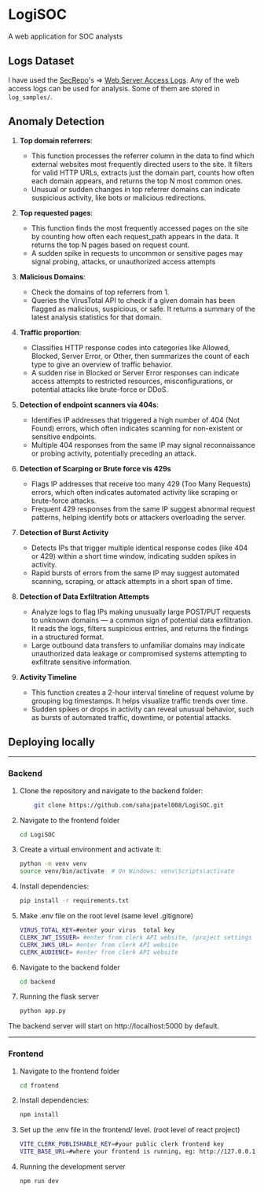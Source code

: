 # LogiSOC
A web application for SOC analysts

## Logs Dataset
I have used the [SecRepo](https://www.secrepo.com/)'s => [Web Server Access Logs](https://www.secrepo.com/self.logs/). Any of the web access logs can be used for analysis. Some of them are stored in `log_samples/`.

## Anomaly Detection
1. **Top domain referrers**: 
    - This function processes the referrer column in the data to find which external websites most frequently directed users to the site. It filters for valid HTTP URLs, extracts just the domain part, counts how often each domain appears, and returns the top N most common ones. 
    - Unusual or sudden changes in top referrer domains can indicate suspicious activity, like bots or malicious redirections.
2. **Top requested pages**:  
    - This function finds the most frequently accessed pages on the site by counting how often each request_path appears in the data. It returns the top N pages based on request count.
    - A sudden spike in requests to uncommon or sensitive pages may signal probing, attacks, or unauthorized access attempts
3. **Malicious Domains**:
    - Check the domains of top referrers from 1. 
    - Queries the VirusTotal API to check if a given domain has been flagged as malicious, suspicious, or safe. It returns a summary of the latest analysis statistics for that domain.
4. **Traffic proportion**:
    - Classifies HTTP response codes into categories like Allowed, Blocked, Server Error, or Other, then summarizes the count of each type to give an overview of traffic behavior.
    - A sudden rise in Blocked or Server Error responses can indicate access attempts to restricted resources, misconfigurations, or potential attacks like brute-force or DDoS.

5. **Detection of endpoint scanners via 404s**:
    - Identifies IP addresses that triggered a high number of 404 (Not Found) errors, which often indicates scanning for non-existent or sensitive endpoints.
    -  Multiple 404 responses from the same IP may signal reconnaissance or probing activity, potentially preceding an attack.

6. **Detection of Scarping or Brute force vis 429s**
    - Flags IP addresses that receive too many 429 (Too Many Requests) errors, which often indicates automated activity like scraping or brute-force attacks.
    - Frequent 429 responses from the same IP suggest abnormal request patterns, helping identify bots or attackers overloading the server.
7. **Detection of Burst Activity**
    - Detects IPs that trigger multiple identical response codes (like 404 or 429) within a short time window, indicating sudden spikes in activity.
    -  Rapid bursts of errors from the same IP may suggest automated scanning, scraping, or attack attempts in a short span of time.
8. **Detection of Data Exfiltration Attempts**
    -  Analyze logs to flag IPs making unusually large POST/PUT requests to unknown domains — a common sign of potential data exfiltration. It reads the logs, filters suspicious entries, and returns the findings in a structured format. 
    -  Large outbound data transfers to unfamiliar domains may indicate unauthorized data leakage or compromised systems attempting to exfiltrate sensitive information.
9. **Activity Timeline**
    - This function creates a 2-hour interval timeline of request volume by grouping log timestamps. It helps visualize traffic trends over time.
    - Sudden spikes or drops in activity can reveal unusual behavior, such as bursts of automated traffic, downtime, or potential attacks.
## Deploying locally
---

### Backend
1. Clone the repository and navigate to the backend folder:
    ```sh
        git clone https://github.com/sahajpatel008/LogiSOC.git
    ```
2. Navigate to the frontend folder
    ```sh
    cd LogiSOC
    ```
3. Create a virtual environment and activate it:
    ```sh
    python -m venv venv
    source venv/bin/activate  # On Windows: venv\Scripts\activate
    ```

4. Install dependencies:
    ```sh
    pip install -r requirements.txt
    ```
5. Make .env file on the root level (same level .gitignore)
    ```sh
    VIRUS_TOTAL_KEY=#enter your virus  total key
    CLERK_JWT_ISSUER= #enter from clerk API website, (project settings -> api )
    CLERK_JWKS_URL= #enter from clerk API website
    CLERK_AUDIENCE= #enter from clerk API website
    ```
6. Navigate to the backend folder
    ```sh
    cd backend
    ```
7. Running the flask server
    ```sh
    python app.py
    ```
The backend server will start on http://localhost:5000 by default.

---

### Frontend
1. Navigate to the frontend folder
    ```sh
    cd frontend
    ```
2. Install dependencies:
    ```sh
    npm install
    ```
3. Set up the .env file in the  frontend/ level. (root level of react project)
    ```sh
    VITE_CLERK_PUBLISHABLE_KEY=#your public clerk frontend key
    VITE_BASE_URL=#where your frontend is running, eg: http://127.0.0.1:5000
    ```
4. Running the development server
    ```sh
    npm run dev
    ```
